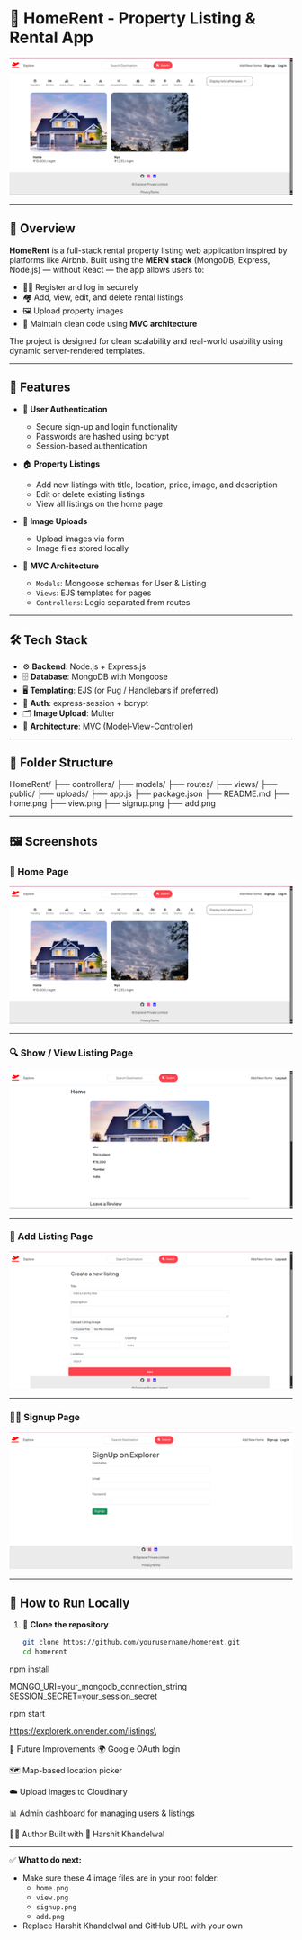 # 🏡 HomeRent - Property Listing & Rental App

![Home Page](home.png)

---

## 📌 Overview

**HomeRent** is a full-stack rental property listing web application inspired by platforms like Airbnb. Built using the **MERN stack** (MongoDB, Express, Node.js) — without React — the app allows users to:

- 🧑‍💼 Register and log in securely  
- 🏘️ Add, view, edit, and delete rental listings  
- 🖼️ Upload property images  
- 🧠 Maintain clean code using **MVC architecture**

The project is designed for clean scalability and real-world usability using dynamic server-rendered templates.

---

## 🚀 Features

- 🔐 **User Authentication**
  - Secure sign-up and login functionality
  - Passwords are hashed using bcrypt
  - Session-based authentication

- 🏠 **Property Listings**
  - Add new listings with title, location, price, image, and description
  - Edit or delete existing listings
  - View all listings on the home page

- 📸 **Image Uploads**
  - Upload images via form
  - Image files stored locally

- 🧠 **MVC Architecture**
  - `Models`: Mongoose schemas for User & Listing
  - `Views`: EJS templates for pages
  - `Controllers`: Logic separated from routes

---

## 🛠️ Tech Stack

- ⚙️ **Backend**: Node.js + Express.js  
- 🗄️ **Database**: MongoDB with Mongoose  
- 🖥️ **Templating**: EJS (or Pug / Handlebars if preferred)  
- 🔐 **Auth**: express-session + bcrypt  
- 🗂️ **Image Upload**: Multer  
- 🧩 **Architecture**: MVC (Model-View-Controller)

---

## 🧱 Folder Structure

HomeRent/
├── controllers/
├── models/
├── routes/
├── views/
├── public/
├── uploads/
├── app.js
├── package.json
├── README.md
├── home.png
├── view.png
├── signup.png
├── add.png


---

## 🖼️ Screenshots

### 🏡 Home Page  
![Home Page](home.png)

---

### 🔍 Show / View Listing Page  
![View Listing](view.png)

---

### 📝 Add Listing Page  
![Add Listing](add.png)

---

### 🧑‍💻 Signup Page  
![Signup Page](signup.png)

---

## 🧪 How to Run Locally

1. 🔁 **Clone the repository**

   ```bash
   git clone https://github.com/yourusername/homerent.git
   cd homerent

npm install

MONGO_URI=your_mongodb_connection_string
SESSION_SECRET=your_session_secret

npm start

https://explorerk.onrender.com/listings\


🔮 Future Improvements
🌍 Google OAuth login

🗺️ Map-based location picker

☁️ Upload images to Cloudinary

📊 Admin dashboard for managing users & listings


👨‍💻 Author
Built with 💙 Harshit Khandelwal


---

✅ **What to do next:**

- Make sure these 4 image files are in your root folder:
  - `home.png`
  - `view.png`
  - `signup.png`
  - `add.png`
- Replace Harshit Khandelwal and GitHub URL with your own




